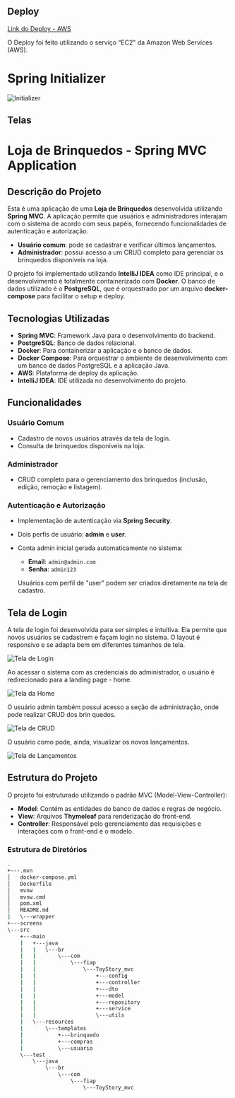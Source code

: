 ## Deploy

[Link do Deploy - AWS](http://ec2-52-71-89-208.compute-1.amazonaws.com:8080/)

O Deploy foi feito utilizando o serviço “EC2" da Amazon Web Services (AWS).

# Spring Initializer

![Initializer](./screens/Spring.png)


## Telas

# Loja de Brinquedos - Spring MVC Application

## Descrição do Projeto

Esta é uma aplicação de uma **Loja de Brinquedos** desenvolvida utilizando **Spring MVC**. A aplicação permite que usuários e administradores interajam com o sistema de acordo com seus papéis, fornecendo funcionalidades de autenticação e autorização. 

- **Usuário comum**: pode se cadastrar e verificar últimos lançamentos.
- **Administrador**: possui acesso a um CRUD completo para gerenciar os brinquedos disponíveis na loja.

O projeto foi implementado utilizando **IntelliJ IDEA** como IDE principal, e o desenvolvimento é totalmente containerizado com **Docker**. O banco de dados utilizado é o **PostgreSQL**, que é orquestrado por um arquivo **docker-compose** para facilitar o setup e deploy.

## Tecnologias Utilizadas

- **Spring MVC**: Framework Java para o desenvolvimento do backend.
- **PostgreSQL**: Banco de dados relacional.
- **Docker**: Para containerizar a aplicação e o banco de dados.
- **Docker Compose**: Para orquestrar o ambiente de desenvolvimento com um banco de dados PostgreSQL e a aplicação Java.
- **AWS**: Plataforma de deploy da aplicação.
- **IntelliJ IDEA**: IDE utilizada no desenvolvimento do projeto.

## Funcionalidades

### Usuário Comum
- Cadastro de novos usuários através da tela de login.
- Consulta de brinquedos disponíveis na loja.

### Administrador
- CRUD completo para o gerenciamento dos brinquedos (inclusão, edição, remoção e listagem).

### Autenticação e Autorização
- Implementação de autenticação via **Spring Security**.
- Dois perfis de usuário: **admin** e **user**.
- Conta admin inicial gerada automaticamente no sistema:
  - **Email**: `admin@admin.com`
  - **Senha**: `admin123`

  Usuários com perfil de "user" podem ser criados diretamente na tela de cadastro.

## Tela de Login

A tela de login foi desenvolvida para ser simples e intuitiva. Ela permite que novos usuários se cadastrem e façam login no sistema. O layout é responsivo e se adapta bem em diferentes tamanhos de tela.

![Tela de Login](./screens/Login.png)

Ao acessar o sistema com as credenciais do administrador, o usuário é redirecionado para a landing page - home.

![Tela da Home](./screens/LandingPage.png)


O usuário admin também possui acesso a seção de administração, onde pode realizar CRUD dos brin quedos.

![Tela de CRUD](./screens/CRUD.png)

O usuário como pode, ainda, visualizar os novos lançamentos.

![Tela de Lançamentos](./screens/Brinquedos.png)


## Estrutura do Projeto

O projeto foi estruturado utilizando o padrão MVC (Model-View-Controller):

- **Model**: Contém as entidades do banco de dados e regras de negócio.
- **View**: Arquivos **Thymeleaf** para renderização do front-end.
- **Controller**: Responsável pelo gerenciamento das requisições e interações com o front-end e o modelo.

### Estrutura de Diretórios

```bash
.
+---.mvn
│   docker-compose.yml
│   Dockerfile
│   mvnw
│   mvnw.cmd
│   pom.xml
│   README.md
|   \---wrapper
+---screens
\---src
    +---main
    |   +---java
    |   |   \---br
    |   |       \---com
    |   |           \---fiap
    |   |               \---ToyStory_mvc
    |   |                   +---config
    |   |                   +---controller
    |   |                   +---dto
    |   |                   +---model
    |   |                   +---repository
    |   |                   +---service
    |   |                   \---utils
    |   \---resources
    |       \---templates
    |           +---brinquedo
    |           +---compras
    |           \---usuario
    \---test
        \---java
            \---br
                \---com
                    \---fiap
                        \---ToyStory_mvc
